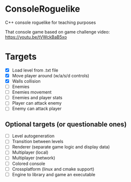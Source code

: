 # ConsoleRoguelike
C++ console roguelike for teaching purposes

That console game based on game challenge video: https://youtu.be/tVWckBaB5xo

# Targets
* [x] Load level from .txt file
* [x] Move player around (w/a/s/d controls)
* [x] Walls collision
* [ ] Enemies
* [ ] Enemies movement
* [ ] Enemies and player stats
* [ ] Player can attack enemy
* [ ] Enemy can attack player

## Optional targets (or questionable ones)
* [ ] Level autogeneration
* [ ] Transition between levels
* [ ] Renderer (separate game logic and display data)
* [ ] Multiplayer (local)
* [ ] Multiplayer (network)
* [ ] Colored console
* [ ] Crossplatform (linux and cmake support)
* [ ] Engine to library and game an executable

